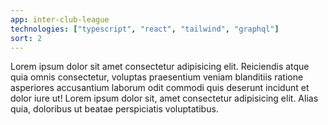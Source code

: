 ```yaml
---
app: inter-club-league
technologies: ["typescript", "react", "tailwind", "graphql"]
sort: 2
---
```


Lorem ipsum dolor sit amet consectetur adipisicing elit. Reiciendis atque quia
omnis consectetur, voluptas praesentium veniam blanditiis ratione asperiores accusantium
laborum odit commodi quis deserunt incidunt et dolor iure ut! Lorem ipsum dolor sit, amet
consectetur adipisicing elit. Alias quia, doloribus ut beatae perspiciatis voluptatibus.
